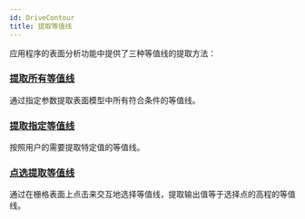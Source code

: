 ```yaml
---
id: DriveContour
title: 提取等值线
---
```

应用程序的表面分析功能中提供了三种等值线的提取方法：

### [提取所有等值线](DriveContourAll)

通过指定参数提取表面模型中所有符合条件的等值线。

### [提取指定等值线](DriveContourSpecific)

按照用户的需要提取特定值的等值线。

### [点选提取等值线](DriveContourPoint)

通过在栅格表面上点击来交互地选择等值线，提取输出值等于选择点的高程的等值线。
